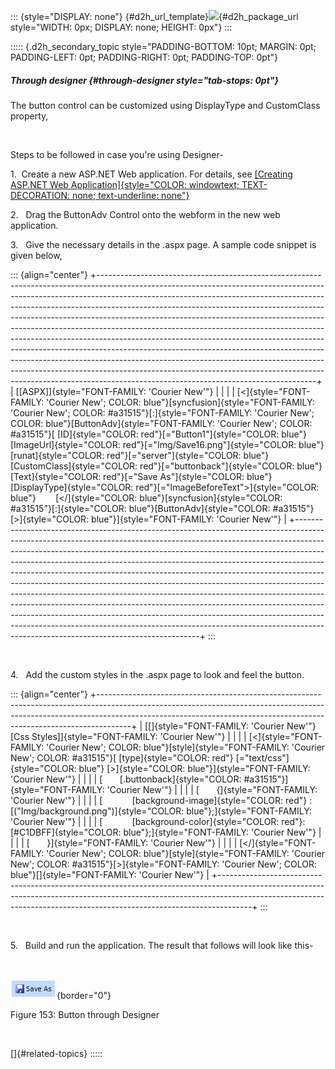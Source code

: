 ::: {style="DISPLAY: none"}
[](ms-xhelp:///?Id=d2h_url_template){#d2h_url_template}![](!package_url!){#d2h_package_url style="WIDTH: 0px; DISPLAY: none; HEIGHT: 0px"}
:::

::::: {.d2h_secondary_topic style="PADDING-BOTTOM: 10pt; MARGIN: 0pt; PADDING-LEFT: 0pt; PADDING-RIGHT: 0pt; PADDING-TOP: 0pt"}
##### Through designer {#through-designer style="tab-stops: 0pt"}

The button control can be customized using DisplayType and CustomClass property,

 

Steps to be followed in case you're using Designer-

1.  Create a new ASP.NET Web application. For details, see [[Creating ASP.NET Web Application]{style="COLOR: windowtext; TEXT-DECORATION: none; text-underline: none"}](http://help.syncfusion.com/ug_91/User%20Interface/ASP.NET/Tools/Documents/42creatingaspnetwebapplication.htm)

2.   Drag the ButtonAdv Control onto the webform in the new web application.

3.   Give the necessary details in the .aspx page. A sample code snippet is given below,

::: {align="center"}
+------------------------------------------------------------------------------------------------------------------------------------------------------------------------------------------------------------------------------------------------------------------------------------------------------------------------------------------------------------------------------------------------------------------------------------------------------------------------------------------------------------------------------------------------------------------------------------------------------------------------------------------------------------------------------------------------------------------------------------------------------------------------------------------------------------------------------------------------------------------+
| [\[ASPX\]]{style="FONT-FAMILY: 'Courier New'"}                                                                                                                                                                                                                                                                                                                                                                                                                                                                                                                                                                                                                                                                                                                                                                                                                   |
|                                                                                                                                                                                                                                                                                                                                                                                                                                                                                                                                                                                                                                                                                                                                                                                                                                                                  |
| [\<]{style="FONT-FAMILY: 'Courier New'; COLOR: blue"}[syncfusion]{style="FONT-FAMILY: 'Courier New'; COLOR: #a31515"}[:]{style="FONT-FAMILY: 'Courier New'; COLOR: blue"}[ButtonAdv]{style="FONT-FAMILY: 'Courier New'; COLOR: #a31515"}[ [ID]{style="COLOR: red"}[=\"Button1\"]{style="COLOR: blue"} [ImageUrl]{style="COLOR: red"}[=\"Img/Save16.png\"]{style="COLOR: blue"} [runat]{style="COLOR: red"}[=\"server\"]{style="COLOR: blue"} [CustomClass]{style="COLOR: red"}[=\"buttonback\"]{style="COLOR: blue"} [Text]{style="COLOR: red"}[=\"Save As\"]{style="COLOR: blue"} [DisplayType]{style="COLOR: red"}[=\"ImageBeforeText\"\>]{style="COLOR: blue"}        [\</]{style="COLOR: blue"}[syncfusion]{style="COLOR: #a31515"}[:]{style="COLOR: blue"}[ButtonAdv]{style="COLOR: #a31515"}[\>]{style="COLOR: blue"}]{style="FONT-FAMILY: 'Courier New'"} |
+------------------------------------------------------------------------------------------------------------------------------------------------------------------------------------------------------------------------------------------------------------------------------------------------------------------------------------------------------------------------------------------------------------------------------------------------------------------------------------------------------------------------------------------------------------------------------------------------------------------------------------------------------------------------------------------------------------------------------------------------------------------------------------------------------------------------------------------------------------------+
:::

 

4.   Add the custom styles in the .aspx page to look and feel the button.

::: {align="center"}
+--------------------------------------------------------------------------------------------------------------------------------------------------------------------------------------------------------------------------------------------------+
| [\[]{style="FONT-FAMILY: 'Courier New'"}[Css Styles\]]{style="FONT-FAMILY: 'Courier New'"}                                                                                                                                                       |
|                                                                                                                                                                                                                                                  |
| [\<]{style="FONT-FAMILY: 'Courier New'; COLOR: blue"}[style]{style="FONT-FAMILY: 'Courier New'; COLOR: #a31515"}[ [type]{style="COLOR: red"} [=\"text/css\"]{style="COLOR: blue"} [\>]{style="COLOR: blue"}]{style="FONT-FAMILY: 'Courier New'"} |
|                                                                                                                                                                                                                                                  |
| [       [.buttonback]{style="COLOR: #a31515"}]{style="FONT-FAMILY: 'Courier New'"}                                                                                                                                                               |
|                                                                                                                                                                                                                                                  |
| [       {]{style="FONT-FAMILY: 'Courier New'"}                                                                                                                                                                                                   |
|                                                                                                                                                                                                                                                  |
| [            [background-image]{style="COLOR: red"} : [(\"Img/background.png\")]{style="COLOR: blue"};]{style="FONT-FAMILY: 'Courier New'"}                                                                                                      |
|                                                                                                                                                                                                                                                  |
| [            [background-color]{style="COLOR: red"}: [#C1DBFF]{style="COLOR: blue"};]{style="FONT-FAMILY: 'Courier New'"}                                                                                                                        |
|                                                                                                                                                                                                                                                  |
| [       }]{style="FONT-FAMILY: 'Courier New'"}                                                                                                                                                                                                   |
|                                                                                                                                                                                                                                                  |
| [\</]{style="FONT-FAMILY: 'Courier New'; COLOR: blue"}[style]{style="FONT-FAMILY: 'Courier New'; COLOR: #a31515"}[\>]{style="FONT-FAMILY: 'Courier New'; COLOR: blue"}[]{style="FONT-FAMILY: 'Courier New'"}                                     |
+--------------------------------------------------------------------------------------------------------------------------------------------------------------------------------------------------------------------------------------------------+
:::

 

5.   Build and run the application. The result that follows will look like this-

 

![Description: C:\\Documents and Settings\\vigneshtr\\Desktop\\UGimage\\ImageBeforeText.PNG](ImagesExt/image72_234.png){border="0"}

Figure 153: Button through Designer

 

[]{#related-topics}
:::::

